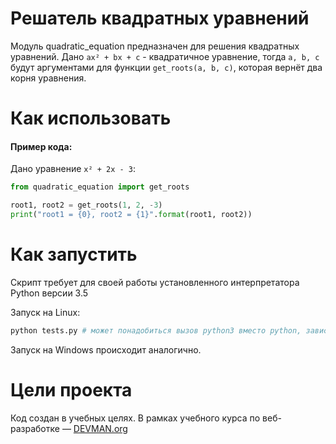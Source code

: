 # Решатель квадратных уравнений

Модуль quadratic_equation предназначен для решения квадратных уравнений.
Дано `ax² + bx + c` - квадратичное уравнение, тогда
`a, b, c` будут аргументами для функции `get_roots(a, b, c)`, которая вернёт два корня уравнения.

# Как использовать

#### Пример кода:

Дано уравнение `x² + 2x - 3`:

```python
from quadratic_equation import get_roots

root1, root2 = get_roots(1, 2, -3)
print("root1 = {0}, root2 = {1}".format(root1, root2))
```

# Как запустить

Скрипт требует для своей работы установленного интерпретатора Python версии 3.5

Запуск на Linux:

```bash
python tests.py # может понадобиться вызов python3 вместо python, зависит от настроек операционной системы
```

Запуск на Windows происходит аналогично.

# Цели проекта

Код создан в учебных целях. В рамках учебного курса по веб-разработке ― [DEVMAN.org](https://devman.org)
